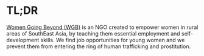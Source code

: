 # TL;DR

[Women Going Beyond (WGB)](https://www.womengoingbeyond.org/) is an NGO created to empower women in rural areas of SouthEast Asia,
by teaching them essential employment and self-development skills.
We find job opportunities for young women and we prevent them from entering the ring of human trafficking and prostitution.
